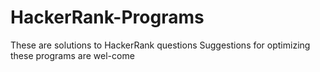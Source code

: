 # HackerRank-Programs
These are solutions to HackerRank questions
Suggestions for optimizing these programs are wel-come
